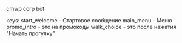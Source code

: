 cmwp corp bot

keys:
start_welcome - Стартовое сообщение
main_menu - Меню
promo_intro - это на промокоды
walk_choice - это после нажатия "Начать прогулку"